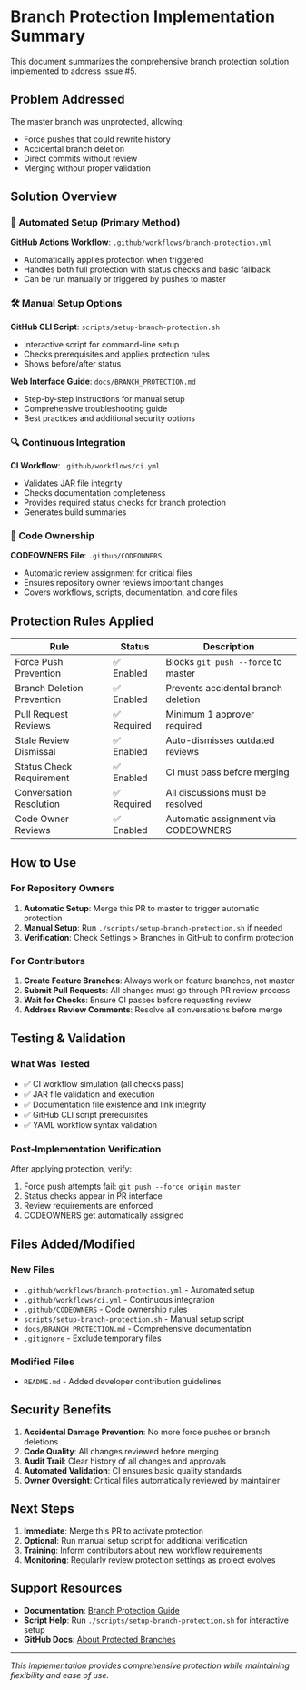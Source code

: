 # Branch Protection Implementation Summary

This document summarizes the comprehensive branch protection solution implemented to address issue #5.

## Problem Addressed
The master branch was unprotected, allowing:
- Force pushes that could rewrite history
- Accidental branch deletion
- Direct commits without review
- Merging without proper validation

## Solution Overview

### 🔄 Automated Setup (Primary Method)
**GitHub Actions Workflow**: `.github/workflows/branch-protection.yml`
- Automatically applies protection when triggered
- Handles both full protection with status checks and basic fallback
- Can be run manually or triggered by pushes to master

### 🛠️ Manual Setup Options
**GitHub CLI Script**: `scripts/setup-branch-protection.sh`
- Interactive script for command-line setup
- Checks prerequisites and applies protection rules
- Shows before/after status

**Web Interface Guide**: `docs/BRANCH_PROTECTION.md`
- Step-by-step instructions for manual setup
- Comprehensive troubleshooting guide
- Best practices and additional security options

### 🔍 Continuous Integration
**CI Workflow**: `.github/workflows/ci.yml`
- Validates JAR file integrity
- Checks documentation completeness
- Provides required status checks for branch protection
- Generates build summaries

### 👥 Code Ownership
**CODEOWNERS File**: `.github/CODEOWNERS`
- Automatic review assignment for critical files
- Ensures repository owner reviews important changes
- Covers workflows, scripts, documentation, and core files

## Protection Rules Applied

| Rule | Status | Description |
|------|--------|-------------|
| Force Push Prevention | ✅ Enabled | Blocks `git push --force` to master |
| Branch Deletion Prevention | ✅ Enabled | Prevents accidental branch deletion |
| Pull Request Reviews | ✅ Required | Minimum 1 approver required |
| Stale Review Dismissal | ✅ Enabled | Auto-dismisses outdated reviews |
| Status Check Requirement | ✅ Enabled | CI must pass before merging |
| Conversation Resolution | ✅ Required | All discussions must be resolved |
| Code Owner Reviews | ✅ Enabled | Automatic assignment via CODEOWNERS |

## How to Use

### For Repository Owners
1. **Automatic Setup**: Merge this PR to master to trigger automatic protection
2. **Manual Setup**: Run `./scripts/setup-branch-protection.sh` if needed
3. **Verification**: Check Settings > Branches in GitHub to confirm protection

### For Contributors
1. **Create Feature Branches**: Always work on feature branches, not master
2. **Submit Pull Requests**: All changes must go through PR review process
3. **Wait for Checks**: Ensure CI passes before requesting review
4. **Address Review Comments**: Resolve all conversations before merge

## Testing & Validation

### What Was Tested
- ✅ CI workflow simulation (all checks pass)
- ✅ JAR file validation and execution
- ✅ Documentation file existence and link integrity
- ✅ GitHub CLI script prerequisites
- ✅ YAML workflow syntax validation

### Post-Implementation Verification
After applying protection, verify:
1. Force push attempts fail: `git push --force origin master`
2. Status checks appear in PR interface
3. Review requirements are enforced
4. CODEOWNERS get automatically assigned

## Files Added/Modified

### New Files
- `.github/workflows/branch-protection.yml` - Automated setup
- `.github/workflows/ci.yml` - Continuous integration
- `.github/CODEOWNERS` - Code ownership rules
- `scripts/setup-branch-protection.sh` - Manual setup script
- `docs/BRANCH_PROTECTION.md` - Comprehensive documentation
- `.gitignore` - Exclude temporary files

### Modified Files
- `README.md` - Added developer contribution guidelines

## Security Benefits

1. **Accidental Damage Prevention**: No more force pushes or branch deletions
2. **Code Quality**: All changes reviewed before merging
3. **Audit Trail**: Clear history of all changes and approvals
4. **Automated Validation**: CI ensures basic quality standards
5. **Owner Oversight**: Critical files automatically reviewed by maintainer

## Next Steps

1. **Immediate**: Merge this PR to activate protection
2. **Optional**: Run manual setup script for additional verification
3. **Training**: Inform contributors about new workflow requirements
4. **Monitoring**: Regularly review protection settings as project evolves

## Support Resources

- **Documentation**: [Branch Protection Guide](docs/BRANCH_PROTECTION.md)
- **Script Help**: Run `./scripts/setup-branch-protection.sh` for interactive setup
- **GitHub Docs**: [About Protected Branches](https://docs.github.com/en/repositories/configuring-branches-and-merges-in-your-repository/defining-the-mergeability-of-pull-requests/about-protected-branches)

---

*This implementation provides comprehensive protection while maintaining flexibility and ease of use.*